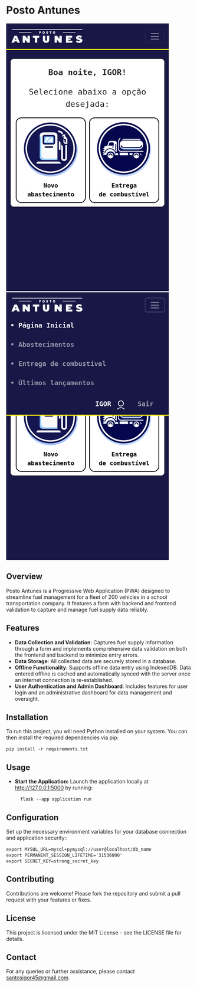 # Posto Antunes
![Screenshot 1](/art/screenshot-1.png?raw=true)
![Screenshot 2](/art/screenshot-2.png?raw=true)
## Overview
Posto Antunes is a Progressive Web Application (PWA) designed to streamline fuel management for a fleet of 200 vehicles in a school transportation company. It features a form with backend and frontend validation to capture and manage fuel supply data reliably.

## Features
- **Data Collection and Validation**: Captures fuel supply information through a form and implements comprehensive data validation on both the frontend and backend to minimize entry errors.
- **Data Storage**: All collected data are securely stored in a database.
- **Offline Functionality**: Supports offline data entry using IndexedDB. Data entered offline is cached and automatically synced with the server once an internet connection is re-established.
- **User Authentication and Admin Dashboard**: Includes features for user login and an administrative dashboard for data management and oversight.

## Installation
To run this project, you will need Python installed on your system. You can then install the required dependencies via pip:

    pip install -r requirements.txt

## Usage
- **Start the Application:** Launch the application locally at http://127.0.0.1:5000 by running:

        flask --app application run

## Configuration
Set up the necessary environment variables for your database connection and application security::
    
    export MYSQL_URL=mysql+pymysql://user@localhost/db_name
    export PERMANENT_SESSION_LIFETIME='31536000'
    export SECRET_KEY=strong_secret_key

## Contributing
Contributions are welcome! Please fork the repository and submit a pull request with your features or fixes.

## License
This project is licensed under the MIT License - see the LICENSE file for details.

## Contact
For any queries or further assistance, please contact santosigor45@gmail.com.
